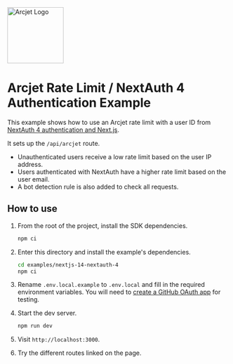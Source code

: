 <a href="https://arcjet.com" target="_arcjet-home">
  <picture>
    <source media="(prefers-color-scheme: dark)" srcset="https://arcjet.com/arcjet-logo-minimal-dark-mark-all.svg">
    <img src="https://arcjet.com/arcjet-logo-minimal-light-mark-all.svg" alt="Arcjet Logo" height="128" width="auto">
  </picture>
</a>

# Arcjet Rate Limit / NextAuth 4 Authentication Example

This example shows how to use an Arcjet rate limit with a user ID from [NextAuth
4 authentication and Next.js](https://next-auth.js.org/getting-started/example).

It sets up the `/api/arcjet` route.

* Unauthenticated users receive a low rate limit based on the user IP address.
* Users authenticated with NextAuth have a higher rate limit based on the user
  email.
* A bot detection rule is also added to check all requests.

## How to use

1. From the root of the project, install the SDK dependencies.

   ```bash
   npm ci
   ```

2. Enter this directory and install the example's dependencies.

   ```bash
   cd examples/nextjs-14-nextauth-4
   npm ci
   ```

3. Rename `.env.local.example` to `.env.local` and fill in the required
   environment variables. You will need to [create a GitHub OAuth
   app](https://github.com/settings/applications) for testing.

4. Start the dev server.

   ```bash
   npm run dev
   ```

5. Visit `http://localhost:3000`.
6. Try the different routes linked on the page.
